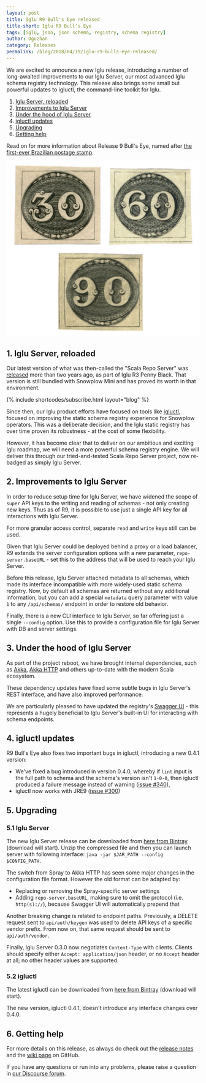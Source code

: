 ```yaml
---
layout: post
title: Iglu R9 Bull's Eye released
title-short: Iglu R9 Bull's Eye
tags: [iglu, json, json schema, registry, schema registry]
author: Oguzhan
category: Releases
permalink: /blog/2018/04/19/iglu-r9-bulls-eye-released/
---
```


We are excited to announce a new Iglu release, introducing a number of long-awaited improvements to our Iglu Server, our most advanced Iglu schema registry technology. This release also brings some small but powerful updates to igluctl, the command-line toolkit for Iglu.

1. [Iglu Server, reloaded](#server-reload)
2. [Improvements to Iglu Server](#server-improvements)
3. [Under the hood of Iglu Server](#server-bumps)
4. [igluctl updates](#igluctl)
5. [Upgrading](#upgrading)
6. [Getting help](#help)

Read on for more information about Release 9 Bull's Eye, named after [the first-ever Brazilian postage stamp][bulls-eye].

![bulls-eye-img][bulls-eye-img]

<!--more-->

<h2 id="server-reload">1. Iglu Server, reloaded</h2>

Our latest version of what was then-called the "Scala Repo Server" was [released][r3-blog-post] more than two years ago, as part of Iglu R3 Penny Black. That version is still bundled with Snowplow Mini and has proved its worth in that environment.

{% include shortcodes/subscribe.html layout="blog" %}

Since then, our Iglu product efforts have focused on tools like [igluctl][igluctl], focused on improving the static schema registry experience for Snowplow operators. This was a deliberate decision, and the Iglu static registry has over time proven its robustness - at the cost of some flexibility.

However, it has become clear that to deliver on our ambitious and exciting Iglu roadmap, we will need a more powerful schema registry engine. We will deliver this through our tried-and-tested Scala Repo Server project, now re-badged as simply Iglu Server.

<h2 id="server-improvements">2. Improvements to Iglu Server</h2>

In order to reduce setup time for Iglu Server, we have widened the scope of `super` API keys to the writing and reading of schemas - not only creating new keys. Thus as of R9, it is possible to use just a single API key for all interactions with Iglu Server.

For more granular access control, separate `read` and `write` keys still can be used.

Given that Iglu Server could be deployed behind a proxy or a load balancer, R9 extends the server configuration options with a new parameter, `repo-server.baseURL` - set this to the address that will be used to reach your Iglu Server.

Before this release, Iglu Server attached metadata to all schemas, which made its interface incompatible with more widely-used static schema registry. Now, by default all schemas are returned without any additional information, but you can add a special `metadata` query parameter with value `1` to any `/api/schemas/` endpoint in order to restore old behavior.

Finally, there is a new CLI interface to Iglu Server, so far offering just a single `--config` option. Use this to provide a configuration file for Iglu Server with DB and server settings.

<h2 id="server-bumps">3. Under the hood of Iglu Server</h2>

As part of the project reboot, we have brought internal dependencies, such as [Akka][akka], [Akka HTTP][akka-http] and others up-to-date with the modern Scala ecosystem.

These dependency updates have fixed some subtle bugs in Iglu Server's REST interface, and have also improved performance.

We are particularly pleased to have updated the registry's [Swagger UI][swagger-ui] - this represents a hugely beneficial to Iglu Server's built-in UI for interacting with schema endpoints.

<h2 id="igluctl">4. igluctl updates</h2>

R9 Bull's Eye also fixes two important bugs in igluctl, introducing a new 0.4.1 version:

* We've fixed a bug introduced in version 0.4.0, whereby if `lint` input is the full path to schema and the schema's version isn't `1-0-0`, then igluctl produced a failure message instead of warning ([issue #340][issue-340]),
* igluctl now works with JRE9 ([issue #300][issue-300])

<h2 id="upgrading">5. Upgrading</h2>

<h3 id="upgrade-iglu-server">5.1 Iglu Server</h3>

The new Iglu Server release can be downloaded from [here from Bintray][iglu-server-download] (download will start). Unzip the compressed file and then you can launch server with following interface: `java -jar $JAR_PATH --config $CONFIG_PATH`.

The switch from Spray to Akka HTTP has seen some major changes in the configuration file format. However the old format can be adapted by:

* Replacing or removing the Spray-specific server settings
* Adding `repo-server.baseURL`, making sure to omit the protocol (i.e. `http(s)://`), because Swagger UI will automatically prepend that

Another breaking change is related to endpoint paths. Previously, a DELETE request sent to `api/auth/keygen` was used to delete API keys of a specific vendor prefix. From now on, that same request should be sent to `api/auth/vendor`.

Finally, Iglu Server 0.3.0 now negotiates `Content-Type` with clients. Clients should specify either `Accept: application/json` header, or no `Accept` header at all; no other header values are supported.

<h3 id="upgrade-igluctl">5.2 igluctl</h3>

The latest igluctl can be downloaded from [here from Bintray][igluctl-download] (download will start).

The new version, igluctl 0.4.1, doesn't introduce any interface changes over 0.4.0.

<h2 id="help">6. Getting help</h2>

For more details on this release, as always do check out the [release notes][release-notes] and the [wiki page][iglu-server-wiki] on GitHub.

If you have any questions or run into any problems, please raise a question in [our Discourse forum][discourse].

[r3-blog-post]: https://snowplowanalytics.com/blog/2016/03/04/iglu-r3-penny-black-released/
[igluctl]: https://github.com/snowplow/iglu/wiki/Igluctl
[igluctl-download]: http://dl.bintray.com/snowplow/snowplow-generic/igluctl_0.4.1.zip

[swagger-ui]: https://swagger.io/swagger-ui/

[akka]: https://akka.io/
[akka-http]: https://doc.akka.io/docs/akka-http/current/

[release-notes]: https://github.com/snowplow/iglu/releases/tag/r9-bulls-eye
[discourse]: http://discourse.snowplowanalytics.com/
[iglu-server-wiki]: https://github.com/snowplow/iglu/wiki/Iglu-server-setup
[iglu-server-download]: http://dl.bintray.com/snowplow/snowplow-generic/iglu_server_0.3.0.zip

[bulls-eye]: https://en.wikipedia.org/wiki/Bull%27s_Eye_(postage_stamp)
[bulls-eye-img]: /assets/img/blog/2018/04/bulls_eye.jpg

[issue-300]: https://github.com/snowplow/iglu/issues/300
[issue-340]: https://github.com/snowplow/iglu/issues/340
